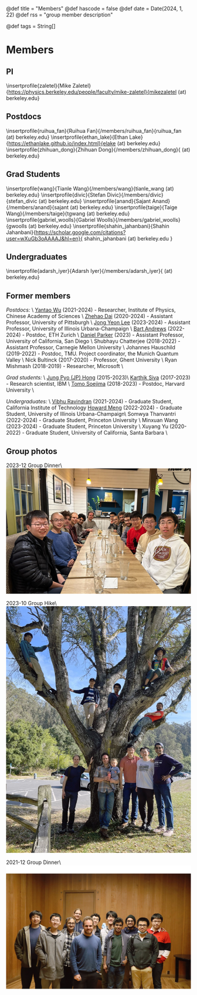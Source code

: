 @def title = "Members"
@def hascode = false
@def date = Date(2024, 1, 22)
@def rss = "group member description"

@def tags = String[]

# Members

## PI

\insertprofile{zaletel}{Mike Zaletel}{https://physics.berkeley.edu/people/faculty/mike-zaletel}{mikezaletel (at) berkeley.edu}

## Postdocs

\insertprofile{ruihua_fan}{Ruihua Fan}{/members/ruihua_fan}{ruihua_fan (at) berkeley.edu}
\insertprofile{ethan_lake}{Ethan Lake}{https://ethanlake.github.io/index.html}{elake (at) berkeley.edu}
\insertprofile{zhihuan_dong}{Zhihuan Dong}{/members/zhihuan_dong}{ (at) berkeley.edu}

## Grad Students

\insertprofile{wang}{Tianle Wang}{/members/wang}{tianle_wang (at) berkeley.edu}
\insertprofile{divic}{Stefan Divic}{/members/divic}{stefan_divic (at) berkeley.edu}
\insertprofile{anand}{Sajant Anand}{/members/anand}{sajant (at) berkeley.edu}
\insertprofile{taige}{Taige Wang}{/members/taige}{tgwang (at) berkeley.edu}
\insertprofile{gabriel_woolls}{Gabriel Woolls}{/members/gabriel_woolls}{gwoolls (at) berkeley.edu}
\insertprofile{shahin_jahanbani}{Shahin Jahanbani}{https://scholar.google.com/citations?user=wXuGb3oAAAAJ&hl=en}{ shahin_jahanbani (at) berkeley.edu }

## Undergraduates

\insertprofile{adarsh_iyer}{Adarsh Iyer}{/members/adarsh_iyer}{ (at) berkeley.edu}

## Former members

<!---
[link to xyz mini-website?](/members/xyz)
-->
*Postdocs:* \\
[Yantao Wu](/members/wu) (2021-2024) - Researcher, Institute of Physics, Chinese Academy of Sciences \\
[Zhehao Dai](/members/dai) (2020-2024) - Assistant Professor, University of Pittsburgh \\
[Jong Yeon Lee](https://physics.illinois.edu/people/directory/profile/jongyeon) (2023-2024) - Assistant Professor, University of Illinois Urbana-Champaign \\
[Bart Andrews](https://bartandrews.me) (2022-2024) - Postdoc, ETH Zurich \\
[Daniel Parker](https://danielericparker.github.io/) (2023) - Assistant Professor, University of California, San Diego \\
Shubhayu Chatterjee (2018-2022) - Assistant Professor, Carnegie Mellon University \\
Johannes Hauschild (2019-2022) - Postdoc, TMU. Project coordinator, the Munich Quantum Valley \\
Nick Bultinck (2017-2020) - Professor, Ghent University \\
Ryan Mishmash (2018-2019) - Researcher, Microsoft \\

*Grad students:* \\
[Jung Pyo (JP) Hong](/members/hong) (2015-2023)\\
[Karthik Siva](https://ksksks1.github.io/) (2017-2023) - Research scientist, IBM \\
[Tomo Soejima](https://tomohiro-soejima.github.io/) (2018-2023) - Postdoc, Harvard University \\

*Undergraduates:* \\
[Vibhu Ravindran](/members/ravindran) (2021-2024) - Graduate Student, California Institute of Technology
[Howard Meng](/members/meng) (2022-2024) - Graduate Student, University of Illinois Urbana-Champaign\\
Somwya Thanvantri (2022-2024) - Graduate Student, Princeton University \\
Minxuan Wang (2023-2024) - Graduate Student, Princeton University \\
Xuyang Yu (2020-2022) - Graduate Student, University of California, Santa Barbara \\

## Group photos
2023-12 Group Dinner\\
![2023-12-12](/assets/group_photo_121223.jpg)

2023-10 Group Hike\\
![2023-10-31](/assets/group_photo_103123.jpg)

2021-12 Group Dinner\\
![2021-12-13](/assets/group_photo_121321.jpg)
